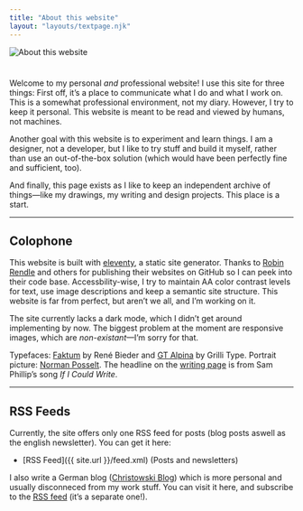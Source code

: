 ```yaml
---
title: "About this website"
layout: "layouts/textpage.njk"
---
```


<img style="max-height: 130px; margin-bottom: 1.5rem" src="/media/about-this-website.gif" alt="About this website" title="About this website">

Welcome to my personal _and_ professional website! I use this site for three things: First off, it’s a place to communicate what I do and what I work on. This is a somewhat professional environment, not my diary. However, I try to keep it personal. This website is meant to be read and viewed by humans, not machines.

Another goal with this website is to experiment and learn things. I am a designer, not a developer, but I like to try stuff and build it myself, rather than use an out-of-the-box solution (which would have been perfectly fine and sufficient, too).

And finally, this page exists as I like to keep an independent archive of things—like my drawings, my writing and design projects. This place is a start.

---

## Colophone

This website is built with <a href="https://www.11ty.dev/" target="_blank">eleventy</a>, a static site generator. Thanks to <a href="https://robinrendle.com/" target="_blank">Robin Rendle</a> and others for publishing their websites on GitHub so I can peek into their code base. Accessbility-wise, I try to maintain AA color contrast levels for text, use image descriptions and keep a semantic site structure. This website is far from perfect, but aren’t we all, and I’m working on it.

The site currently lacks a dark mode, which I didn’t get around implementing by now. The biggest problem at the moment are responsive images, which are _non-existant_—I’m sorry for that.

Typefaces: <a href="https://www.renebieder.com/fonts/neue-faktum" target="_blank">Faktum</a> by René Bieder and <a href="https://www.grillitype.com/typeface/gt-alpina" target="_blank">GT Alpina</a> by Grilli Type. Portrait picture: <a href="https://normanposselt.com/" target="_blank">Norman Posselt</a>. The headline on the <a href="/writing">writing page</a> is from Sam Phillip’s song <em>If I Could Write</em>. 

--- 

<h2 id="feeds">RSS Feeds</h2>

Currently, the site offers only one RSS feed for posts (blog posts aswell as the english newsletter). You can get it here:

- [RSS Feed]({{ site.url }}/feed.xml) (Posts and newsletters)

I also write a German blog ([Christowski Blog](https://christowski.de)) which is more personal and usually disconneced from my work stuff. You can visit it here, and subscribe to the [RSS feed](https://christowski.de/blog/feed/) (it’s a separate one!).